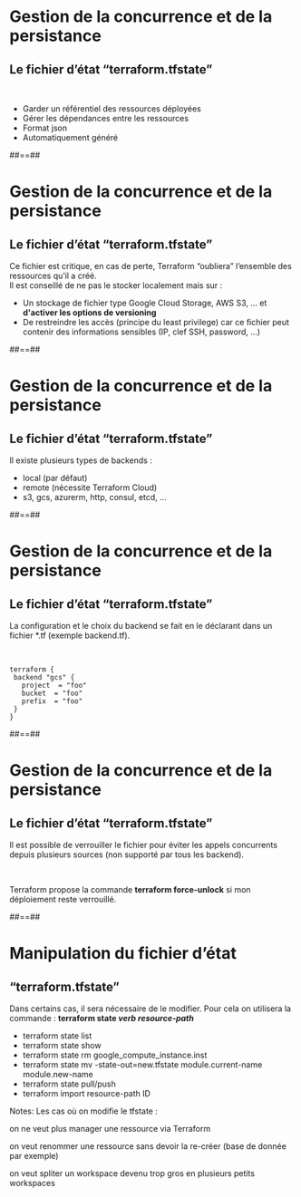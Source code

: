 <!-- .slide:-->

# Gestion de la concurrence et de la persistance

## Le fichier d’état “terraform.tfstate”

<br>

- Garder un référentiel des ressources déployées
- Gérer les dépendances entre les ressources
- Format json
- Automatiquement généré

##==##

# Gestion de la concurrence et de la persistance

## Le fichier d’état “terraform.tfstate”

Ce fichier est critique, en cas de perte, Terraform “oubliera” l’ensemble des ressources qu’il a créé.<br>
Il est conseillé de ne pas le stocker localement mais sur :

- Un stockage de fichier type Google Cloud Storage, AWS S3, … et **d'activer les options de versioning**
- De restreindre les accès (principe du least privilege) car ce fichier peut contenir des informations sensibles (IP, clef SSH, password, ...)

##==##

# Gestion de la concurrence et de la persistance

## Le fichier d’état “terraform.tfstate”

Il existe plusieurs types de backends :

- local (par défaut)
- remote (nécessite Terraform Cloud)
- s3, gcs, azurerm, http, consul, etcd, ...

##==##

<!-- .slide: class="with-code-bg-dark"-->

# Gestion de la concurrence et de la persistance

## Le fichier d’état “terraform.tfstate”

La configuration et le choix du backend se fait en le déclarant dans un fichier \*.tf (exemple backend.tf).

<br>

```hcl-terraform
terraform {
 backend "gcs" {
   project  = "foo"
   bucket  = "foo"
   prefix  = "foo"
 }
}
```



##==##

# Gestion de la concurrence et de la persistance

## Le fichier d’état “terraform.tfstate”

Il est possible de verrouiller le fichier pour éviter les appels concurrents depuis plusieurs sources (non supporté par tous les backend).

<br>

Terraform propose la commande **terraform force-unlock** si mon déploiement reste verrouillé.

##==##

# Manipulation du fichier d’état

## “terraform.tfstate”

Dans certains cas, il sera nécessaire de le modifier. Pour cela on utilisera la commande : **terraform state _verb_ _resource-path_**

- terraform state list
- terraform state show
- terraform state rm google_compute_instance.inst
- terraform state mv -state-out=new.tfstate module.current-name module.new-name
- terraform state pull/push
- terraform import resource-path ID

Notes:
Les cas où on modifie le tfstate :

on ne veut plus manager une ressource via Terraform

on veut renommer une ressource sans devoir la re-créer (base de donnée par exemple)

on veut spliter un workspace devenu trop gros en plusieurs petits workspaces
